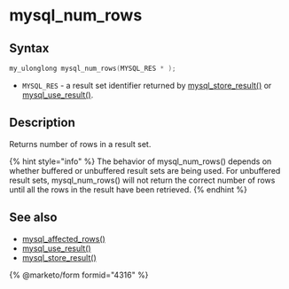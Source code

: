 # mysql\_num\_rows

## Syntax

```c
my_ulonglong mysql_num_rows(MYSQL_RES * );
```

* `MYSQL_RES` - a result set identifier returned by [mysql\_store\_result()](mysql_store_result.md) or [mysql\_use\_result()](mysql_use_result.md).

## Description

Returns number of rows in a result set.

{% hint style="info" %}
The behavior of mysql\_num\_rows() depends on whether buffered or unbuffered result sets are being used. For unbuffered result sets, mysql\_num\_rows() will not return the correct number of rows until all the rows in the result have been retrieved.
{% endhint %}

## See also

* [mysql\_affected\_rows()](mysql_affected_rows.md)
* [mysql\_use\_result()](mysql_use_result.md)
* [mysql\_store\_result()](mysql_store_result.md)

{% @marketo/form formid="4316" %}
